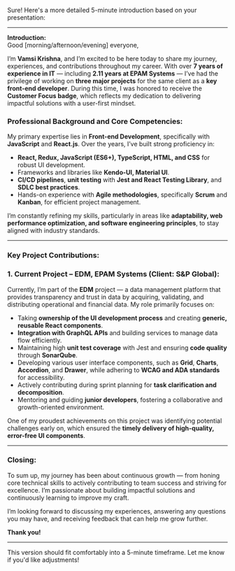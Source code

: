 Sure! Here's a more detailed 5-minute introduction based on your presentation:

---

**Introduction:**  
Good [morning/afternoon/evening] everyone,  

I’m **Vamsi Krishna**, and I’m excited to be here today to share my journey, experiences, and contributions throughout my career. With over **7 years of experience in IT** — including **2.11 years at EPAM Systems** — I’ve had the privilege of working on **three major projects** for the same client as a **key front-end developer**. During this time, I was honored to receive the **Customer Focus badge**, which reflects my dedication to delivering impactful solutions with a user-first mindset.  

### **Professional Background and Core Competencies:**  
My primary expertise lies in **Front-end Development**, specifically with **JavaScript** and **React.js**. Over the years, I’ve built strong proficiency in:  
- **React, Redux, JavaScript (ES6+), TypeScript, HTML, and CSS** for robust UI development.  
- Frameworks and libraries like **Kendo-UI, Material UI**.  
- **CI/CD pipelines**, **unit testing** with **Jest and React Testing Library**, and **SDLC best practices**.  
- Hands-on experience with **Agile methodologies**, specifically **Scrum** and **Kanban**, for efficient project management.  

I’m constantly refining my skills, particularly in areas like **adaptability, web performance optimization, and software engineering principles**, to stay aligned with industry standards.

---

### **Key Project Contributions:**  

### **1. Current Project – EDM, EPAM Systems (Client: S&P Global):**  
Currently, I’m part of the **EDM** project — a data management platform that provides transparency and trust in data by acquiring, validating, and distributing operational and financial data. My role primarily focuses on:  
- Taking **ownership of the UI development process** and creating **generic, reusable React components**.  
- **Integration with GraphQL APIs** and building services to manage data flow efficiently.  
- Maintaining high **unit test coverage** with Jest and ensuring **code quality** through **SonarQube**.  
- Developing various user interface components, such as **Grid**, **Charts**, **Accordion**, and **Drawer**, while adhering to **WCAG and ADA standards** for accessibility.  
- Actively contributing during sprint planning for **task clarification and decomposition**.  
- Mentoring and guiding **junior developers**, fostering a collaborative and growth-oriented environment.  

One of my proudest achievements on this project was identifying potential challenges early on, which ensured the **timely delivery of high-quality, error-free UI components**.

---

### **Closing:**  
To sum up, my journey has been about continuous growth — from honing core technical skills to actively contributing to team success and striving for excellence. I’m passionate about building impactful solutions and continuously learning to improve my craft.  

I’m looking forward to discussing my experiences, answering any questions you may have, and receiving feedback that can help me grow further.  

**Thank you!**  

---

This version should fit comfortably into a 5-minute timeframe. Let me know if you'd like adjustments!
